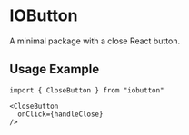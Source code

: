# IOButton

A minimal package with a close React button.

## Usage Example

```tsx
import { CloseButton } from "iobutton"

<CloseButton  
  onClick={handleClose}  
/>
```
